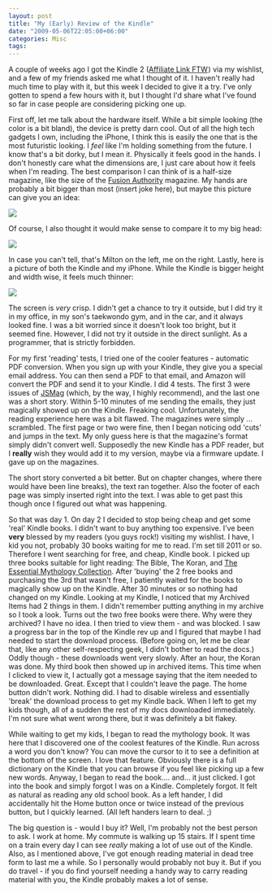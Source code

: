 ```yaml
---
layout: post
title: "My (Early) Review of the Kindle"
date: "2009-05-06T22:05:00+06:00"
categories: Misc 
tags: 
---
```


A couple of weeks ago I got the Kindle 2 (<a href="http://www.amazon.com/gp/product/B00154JDAI?ie=UTF8&tag=raymondcamden-20&linkCode=as2&camp=1789&creative=9325&creativeASIN=B00154JDAI">Affiliate Link FTW</a><img src="http://www.assoc-amazon.com/e/ir?t=raymondcamden-20&l=as2&o=1&a=B00154JDAI" width="1" height="1" border="0" alt="" style="border:none !important; margin:0px !important;" />) via my wishlist, and a few of my friends asked me what I thought of it. I haven't really had much time to play with it, but this week I decided to give it a try. I've only gotten to spend a few hours with it, but I thought I'd share what I've found so far in case people are considering picking one up.
<!--more-->
First off, let me talk about the hardware itself. While a bit simple looking (the color is a bit bland), the device is pretty darn cool. Out of all the high tech gadgets I own, including the iPhone, I think this is easily the one that is the most futuristic looking. I <i>feel</i> like I'm holding something from the future. I know that's a bit dorky, but I mean it. Physically it feels good in the hands. I don't honestly care what the dimensions are, I just care about how it feels when I'm reading. The best comparison I can think of is a half-size magazine, like the size of the <a href="http://www.fusionauthority.com/">Fusion Authority</a> magazine. My hands are probably a bit bigger than most (insert joke here), but maybe this picture can give you an idea:

<img src="https://static.raymondcamden.com/images//Photo 4.jpg">

Of course, I also thought it would make sense to compare it to my big head:

<img src="https://static.raymondcamden.com/images/cfjedi//Photo 5.jpg">

In case you can't tell, that's Milton on the left, me on the right. Lastly, here is a picture of both the Kindle and my iPhone. While the Kindle is bigger height and width wise, it feels much thinner:

<img src="https://static.raymondcamden.com/images/cfjedi//Photo 6.jpg">

The screen is <i>very</i> crisp. I didn't get a chance to try it outside, but I did try it in my office, in my son's taekwondo gym, and in the car, and it always looked fine. I was a bit worried since it doesn't look too bright, but it seemed fine. However, I did not try it outside in the direct sunlight. As a programmer, that is strictly forbidden. 

For my first 'reading' tests, I tried one of the cooler features - automatic PDF conversion. When you sign up with your Kindle, they give you a special email address. You can then send a PDF to that email, and Amazon will convert the PDF and send it to your Kindle. I did 4 tests. The first 3 were issues of <a href="http://www.jsmag.com">JSMag</a> (which, by the way, I highly recommend</a>), and the last one was a short story. Within 5-10 minutes of me sending the emails, they just magically showed up on the Kindle. Freaking cool. Unfortunately, the reading experience here was a bit flawed. The magazines were simply ... scrambled. The first page or two were fine, then I began noticing odd 'cuts' and jumps in the text. My only guess here is that the magazine's format simply didn't convert well. Supposedly the new Kindle has a PDF reader, but I <b>really</b> wish they would add it to my version, maybe via a firmware update. I gave up on the magazines.

The short story converted a bit better. But on chapter changes, where there would have been line breaks), the text ran together. Also the footer of each page was simply inserted right into the text. I was able to get past this though once I figured out what was happening. 

So that was day 1. On day 2 I decided to stop being cheap and get some 'real' Kindle books. I didn't want to buy anything too expensive. I've been <b>very</b> blessed by my readers (you guys rock!) visiting my wishlist. I have, I kid you not, probably 30 books waiting for me to read. I'm set till 2011 or so. Therefore I went searching for free, and cheap, Kindle book. I picked up three books suitable for light reading: The Bible, The Koran, and <a href="http://www.amazon.com/The-Essential-Mythology-Collection/dp/B001E38KPE/ref=sr_1_1?ie=UTF8&s=digital-text&qid=1241660468&sr=1-1">The Essential Mythology Collection</a>. After 'buying' the 2 free books and purchasing the 3rd that wasn't free, I patiently waited for the books to magically show up on the Kindle. After 30 minutes or so nothing had changed on my Kindle. Looking at my Kindle, I noticed that my Archived Items had 2 things in them. I didn't remember putting anything in my archive so I took a look. Turns out the two free books were there. Why were they archived? I have no idea. I then tried to view them - and was blocked. I saw a progress bar in the top of the Kindle rev up and I figured that maybe I had needed to start the download process. (Before going on, let me be clear that, like any other self-respecting geek, I didn't bother to read the docs.) Oddly though - these downloads went very slowly. After an hour, the Koran was done. My third book then showed up in archived items. This time when I clicked to view it, I actually got a message saying that the item needed to be downloaded. Great. Except that I couldn't leave the page. The home button didn't work. Nothing did. I had to disable wireless and essentially 'break' the download process to get my Kindle back. When I left to get my kids though, all of a sudden the rest of my docs downloaded immediately. I'm not sure what went wrong there, but it was definitely a bit flakey.

While waiting to get my kids, I began to read the mythology book. It was here that I discovered one of the coolest features of the Kindle. Run across a word you don't know? You can move the cursor to it to see a definition at the bottom of the screen. I love that feature. Obviously there is a full dictionary on the Kindle that you can browse if you feel like picking up a few new words. Anyway, I began to read the book.... and... it just clicked. I got into the book and simply forgot I was on a Kindle. Completely forgot. It felt as natural as reading any old school book. As a left hander, I did accidentally hit the Home button once or twice instead of the previous button, but I quickly learned. (All left handers learn to deal. ;)

The big question is - would I buy it? Well, I'm probably not the best person to ask. I work at home. My commute is walking up 15 stairs. If I spent time on a train every day I can see <i>really</i> making a lot of use out of the Kindle. Also, as I mentioned above, I've got enough reading material in dead tree form to last me a while. So I personally would probably not buy it. But if you do travel - if you do find yourself needing a handy way to carry reading material with you, the Kindle probably makes a lot of sense.